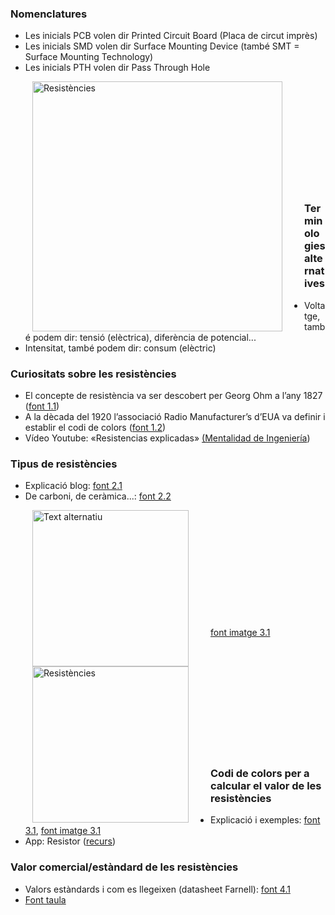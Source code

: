 ### Nomenclatures  
- Les inicials PCB volen dir Printed Circuit Board (Placa de circut imprès)
- Les inicials SMD volen dir Surface Mounting Device (també SMT = Surface Mounting Technology)
- Les inicials PTH volen dir Pass Through Hole

<a href="https://pcbcentral.com/eagle-resistencias-de-montaje-superficial-smd-2" target="_blank">
  <img src="https://pcbcentral.com/wp-content/uploads/2022/06/Resistencias.jpg" 
       alt="Resistències" 
       title="Clica per veure més informació a PCB Central"
       align="left" 
       hspace="35" 
       width="400"/>
</a>
<br/><br/><br/><br/><br/><br/><br/><br/><br/><br/>

### Terminologies alternatives
- Voltatge, també podem dir: tensió (elèctrica), diferència de potencial...
- Intensitat, també podem dir: consum (elèctric)

### Curiositats sobre les resistències
- El concepte de resistència va ser descobert per Georg Ohm a l’any 1827 ([font 1.1](https://es.wikipedia.org/wiki/Resistencia_eléctrica))
- A la dècada del 1920 l’associació Radio Manufacturer’s d’EUA va definir i establir el codi de colors ([font 1.2](https://ca.wikipedia.org/wiki/Codi_de_colors))
- Vídeo Youtube: «Resistencias explicadas» [(Mentalidad de Ingeniería](https://www.youtube.com/watch?v=blUimcoNpKs))

### Tipus de resistències
- Explicació blog: [font 2.1](https://masterplc.com/electronica/tipos-de-resistencias-electricas/)
- De carboni, de ceràmica...: [font 2.2](https://diotronic.com/957-resistencias)

<img src="https://mielectronicafacil.com/wp-content/uploads/2020/06/Tama%C3%B1o-de-resistencias.png" alt="Text alternatiu" align="left" hspace="35" width="250"/><br/><br/><br/><br/><br/><br/><br/><br/><br/><br/><br/>
[font imatge 3.1](https://mielectronicafacil.com/componentes/codigo-de-colores-resistencias/#por-que-se-necesita-el-codigo-de-colores-para-las-resistencias)

<a href="https://mielectronicafacil.com/componentes/codigo-de-colores-resistencias/#por-que-se-necesita-el-codigo-de-colores-para-las-resistencias" target="_blank">
  <img src="https://pcbcentral.com/wp-content/uploads/2022/06/Resistencias.jpg" 
       alt="Resistències" 
       title="Clica per veure més informació a Micro electronica fácil"
       align="left" 
       hspace="35" 
       width="250"/>
</a>
<br/><br/><br/><br/><br/><br/><br/><br/><br/><br/>

### Codi de colors per a calcular el valor de les resistències
- Explicació i exemples: [font 3.1](https://electronicaonline.net/componentes-electronicos/resistor/codigo-de-colores-de-resistencias-electricas/), [font imatge 3.1](https://mielectronicafacil.com/componentes/codigo-de-colores-resistencias/#por-que-se-necesita-el-codigo-de-colores-para-las-resistencias)
- App: Resistor ([recurs](https://play.google.com/store/apps/details?id=com.tomhogenkamp.resistorcalculator))

### Valor comercial/estàndard de les resistències
- Valors estàndards i com es llegeixen (datasheet Farnell): [font 4.1](https://www.farnell.com/datasheets/1807347.pdf)
- [Font taula](https://www.electrontools.com/Home/WP/valores-comerciales-de-resistencias/)
